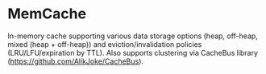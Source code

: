 # MemCache
In-memory cache supporting various data storage options (heap, off-heap, mixed (heap + off-heap)) and eviction/invalidation policies (LRU/LFU/expiration by TTL). Also supports clustering via CacheBus library (https://github.com/AlikJoke/CacheBus).
